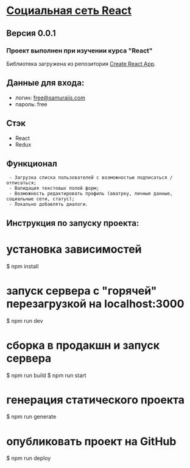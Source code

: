 # [Социальная сеть React](https://tttatttu.github.io/social_network_react)

## Версия 0.0.1

### Проект выполнен при изучении курса "React"

Библиотека загружена из репозитория [Create React App](https://github.com/facebook/create-react-app).

## Данные для входа:

  * логин: free@samuraijs.com
  * пароль: free

## Стэк

  * React
  * Redux


## Функционал

```
 - Загрузка списка пользователей с возможностью подписаться / отписаться;
 - Валидация текстовых полей форм;
 - Возможность редактировать профиль (аватрку, личные данные, социальные сети, статус);
 - Локально добавлять диалоги.
```

## Инструкция по запуску проекта:

# установка зависимостей
$ npm install

# запуск сервера с "горячей" перезагрузкой на localhost:3000
$ npm run dev

# сборка в продакшн и запуск сервера
$ npm run build
$ npm run start

# генерация статического проекта
$ npm run generate

# опубликовать проект на GitHub
$ npm run deploy
